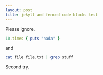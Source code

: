 ```yaml
---
layout: post
title: jekyll and fenced code blocks test
---
```


Please ignore.

```ruby
10.times { puts "nada" }
```

and

```bash
cat file file.txt | grep stuff
```

Second try.

